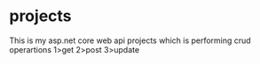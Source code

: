 # projects
This is my asp.net core web api projects which is performing crud operartions 
1>get 
2>post
3>update
